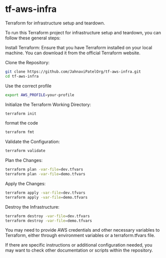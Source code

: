 # tf-aws-infra
Terraform for infrastructure setup and teardown.

To run this Terraform project for infrastructure setup and teardown, you can follow these general steps:

Install Terraform: Ensure that you have Terraform installed on your local machine. You can download it from the official Terraform website.

Clone the Repository:

```bash
git clone https://github.com/JahnaviPatelOrg/tf-aws-infra.git
cd tf-aws-infra
```

Use the correct profile

```bash
export AWS_PROFILE=your-profile
```


Initialize the Terraform Working Directory:

```bash
terraform init
```

format the code

```bash
terraform fmt
```

Validate the Configuration:

```bash
terraform validate
```
Plan the Changes:

```bash
terraform plan -var-file=dev.tfvars
terraform plan -var-file=demo.tfvars
```
Apply the Changes:

```bash
terraform apply -var-file=dev.tfvars
terraform apply -var-file=demo.tfvars
```

Destroy the Infrastructure:

```bash
terraform destroy -var-file=dev.tfvars
terraform destroy -var-file=demo.tfvars
```

You may need to provide AWS credentials and other necessary variables to Terraform, either through environment variables or a terraform.tfvars file.

If there are specific instructions or additional configuration needed, you may want to check other documentation or scripts within the repository.


